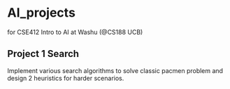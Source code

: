 # AI_projects 
for CSE412 Intro to AI at Washu (@CS188 UCB)

## Project 1 Search
Implement various search algorithms to solve classic pacmen problem and design 2 heuristics for harder scenarios. 
